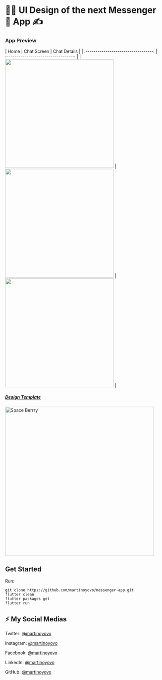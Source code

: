 # 🙈🙈 UI Design of the next Messenger💬 App ✍️

### App Preview

|              Home             |             Chat Screen           |             Chat Details           |
| :----------------------------------: | :----------------------------------: |
| <img src="https://github.com/martinoyovo/messenger-app/blob/main/sreenshots/1.png" width="350"> | <img src="https://github.com/martinoyovo/messenger-app/blob/main/sreenshots/2.png" width="350"> | <img src="https://github.com/martinoyovo/messenger-app/blob/main/sreenshots/2.png" width="350"> |

##### [Design Template](https://www.figma.com/community/file/1076531551797581534)
<img src="https://github.com/martinoyovo/messenger-app/blob/main/sreenshots/Cover.png"
alt="Space Berrry" width="480" />

## Get Started
Run:
```shell
git clone https://github.com/martinoyovo/messenger-app.git
flutter clean
flutter packages get
flutter run
```

## ⚡️ My Social Medias

Twitter: [@martinoyovo](https://twitter.com/martinoyovo)

Instagram: [@martinoyovo](https://instagram.com/martinoyovo)

Facebook: [@martinoyovo](https://www.facebook.com/yovo.martino)

LinkedIn: [@martinoyovo](https://linkedin.com/in/martino-yovo)

GitHub: [@martinoyovo](https://github.com/martinoyovo)
